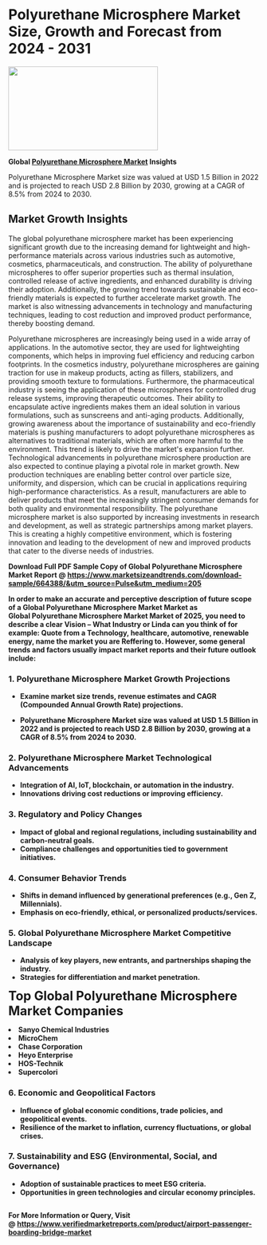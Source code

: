 <H1>Polyurethane Microsphere Market Size, Growth and Forecast from 2024 - 2031</H1><img class="aligncenter size-medium wp-image-584254" src="https://thirdeyenews.in/wp-content/uploads/2024/09/Global-Market-Research-300x168.jpeg" alt="" width="300" height="168" /><p><strong>Global&nbsp;<a href="https://www.marketsizeandtrends.com/download-sample/664388/&amp;utm_source=Pulse&amp;utm_medium=205">Polyurethane Microsphere Market</a> Insights</strong></p><p>Polyurethane Microsphere Market size was valued at USD 1.5 Billion in 2022 and is projected to reach USD 2.8 Billion by 2030, growing at a CAGR of 8.5% from 2024 to 2030.</p><p><h2>Market Growth Insights</h2> <p>The global polyurethane microsphere market has been experiencing significant growth due to the increasing demand for lightweight and high-performance materials across various industries such as automotive, cosmetics, pharmaceuticals, and construction. The ability of polyurethane microspheres to offer superior properties such as thermal insulation, controlled release of active ingredients, and enhanced durability is driving their adoption. Additionally, the growing trend towards sustainable and eco-friendly materials is expected to further accelerate market growth. The market is also witnessing advancements in technology and manufacturing techniques, leading to cost reduction and improved product performance, thereby boosting demand.</p> <p><strong></strong></p> <p>Polyurethane microspheres are increasingly being used in a wide array of applications. In the automotive sector, they are used for lightweighting components, which helps in improving fuel efficiency and reducing carbon footprints. In the cosmetics industry, polyurethane microspheres are gaining traction for use in makeup products, acting as fillers, stabilizers, and providing smooth texture to formulations. Furthermore, the pharmaceutical industry is seeing the application of these microspheres for controlled drug release systems, improving therapeutic outcomes. Their ability to encapsulate active ingredients makes them an ideal solution in various formulations, such as sunscreens and anti-aging products. Additionally, growing awareness about the importance of sustainability and eco-friendly materials is pushing manufacturers to adopt polyurethane microspheres as alternatives to traditional materials, which are often more harmful to the environment. This trend is likely to drive the market's expansion further. Technological advancements in polyurethane microsphere production are also expected to continue playing a pivotal role in market growth. New production techniques are enabling better control over particle size, uniformity, and dispersion, which can be crucial in applications requiring high-performance characteristics. As a result, manufacturers are able to deliver products that meet the increasingly stringent consumer demands for both quality and environmental responsibility. The polyurethane microsphere market is also supported by increasing investments in research and development, as well as strategic partnerships among market players. This is creating a highly competitive environment, which is fostering innovation and leading to the development of new and improved products that cater to the diverse needs of industries. <p><strong></p><p><span class=""><strong>Download Full PDF Sample Copy of Global Polyurethane Microsphere Market Report</strong> @ <a href="https://www.marketsizeandtrends.com/download-sample/664388/&amp;utm_source=Pulse&amp;utm_medium=205" target="_blank">https://www.marketsizeandtrends.com/download-sample/664388/&amp;utm_source=Pulse&amp;utm_medium=205</a></span></p><p>In order to make an accurate and perceptive description of future scope of a Global&nbsp;Polyurethane Microsphere Market Market as Global&nbsp;Polyurethane Microsphere Market Market of 2025, you need to describe a clear Vision &ndash; What Industry or Linda can you think of for example: Quote from a Technology, healthcare, automotive, renewable energy, name the market you are Reffering to. However, some general trends and factors usually impact market reports and their future outlook include:</p><h3>1.&nbsp;<strong>Polyurethane Microsphere Market Growth Projections</strong></h3><ul><li>Examine market size trends, revenue estimates and CAGR (Compounded Annual Growth Rate) projections.</li><li><p>Polyurethane Microsphere Market size was valued at USD 1.5 Billion in 2022 and is projected to reach USD 2.8 Billion by 2030, growing at a CAGR of 8.5% from 2024 to 2030.</p></li></ul><h3>2.&nbsp;<strong>Polyurethane Microsphere Market Technological Advancements</strong></h3><ul><li>Integration of AI, IoT, blockchain, or automation in the industry.</li><li>Innovations driving cost reductions or improving efficiency.</li></ul><h3>3.&nbsp;<strong>Regulatory and Policy Changes</strong></h3><ul><li>Impact of global and regional regulations, including sustainability and carbon-neutral goals.</li><li>Compliance challenges and opportunities tied to government initiatives.</li></ul><h3>4.&nbsp;<strong>Consumer Behavior Trends</strong></h3><ul><li>Shifts in demand influenced by generational preferences (e.g., Gen Z, Millennials).</li><li>Emphasis on eco-friendly, ethical, or personalized products/services.</li></ul><h3>5.&nbsp;<strong>Global Polyurethane Microsphere Market Competitive Landscape</strong></h3><ul><li>Analysis of key players, new entrants, and partnerships shaping the industry.</li><li>Strategies for differentiation and market penetration.</li></ul><p data-pm-slice="1 1 []"><span style="color: inherit; font-family: inherit; font-size: 25px;">Top Global Polyurethane Microsphere Market Companies</span></p><div class="" data-test-id=""><p><li>Sanyo Chemical Industries</li><li> MicroChem</li><li> Chase Corporation</li><li> Heyo Enterprise</li><li> HOS-Technik</li><li> Supercolori</li></p></div><h3>6.&nbsp;<strong>Economic and Geopolitical Factors</strong></h3><ul><li>Influence of global economic conditions, trade policies, and geopolitical events.</li><li>Resilience of the market to inflation, currency fluctuations, or global crises.</li></ul><h3>7.&nbsp;<strong>Sustainability and ESG (Environmental, Social, and Governance)</strong></h3><ul><li>Adoption of sustainable practices to meet ESG criteria.</li><li>Opportunities in green technologies and circular economy principles.</li></ul><h2><strong style="font-size: 14px;">For More Information or Query, Visit @&nbsp;</strong><a style="background-color: #ffffff; font-size: 14px;" href="https://www.marketsizeandtrends.com/report/polyurethane-microsphere-market/" target="_blank">https://www.verifiedmarketreports.com/product/airport-passenger-boarding-bridge-market</a></h2>
